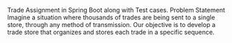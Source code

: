 Trade Assignment in Spring Boot along with Test cases.
Problem Statement
Imagine a situation where thousands of trades are being sent to a single store, through any method of transmission.
Our objective is to develop a trade store that organizes and stores each trade in a specific sequence.
